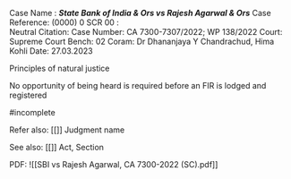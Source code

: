 Case Name : ***State Bank of India & Ors vs Rajesh Agarwal & Ors***
Case Reference: (0000) 0 SCR 00 :  
Neutral Citation:
Case Number: CA 7300-7307/2022; WP 138/2022
Court: Supreme Court
Bench: 02
Coram: Dr Dhananjaya Y Chandrachud, Hima Kohli
Date: 27.03.2023

Principles of natural justice

No opportunity of being heard is required before an FIR is lodged and registered

#incomplete 

Refer also:
[[]]
Judgment name

See also:
[[]] 
Act, Section

PDF:
![[SBI vs Rajesh Agarwal, CA 7300-2022 (SC).pdf]]
